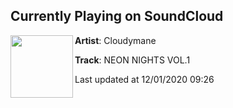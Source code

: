 ## Currently Playing on SoundCloud

[<img align="left" width="100" src="https://i1.sndcdn.com/artworks-j8rJ6V3WpWpClSz3-nH3IKQ-t50x50.jpg">](https://soundcloud.com/cloudymane/neon-nights-vol1)

**Artist**: Cloudymane 

**Track**: NEON NIGHTS VOL.1

Last updated at 12/01/2020 09:26
